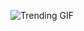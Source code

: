 
<!-- GIF_SECTION -->
![Trending GIF](https://media4.giphy.com/media/v1.Y2lkPThiYjIxNzcyZ3E4N2JmaXdrYWx5NTNzZ2pyZ3hvNTdpZnJ5dGxhajl5Zmxlbjk1OSZlcD12MV9naWZzX3NlYXJjaCZjdD1n/HPeLSXWtdnUzK/giphy.gif)
<!-- END_GIF_SECTION -->
